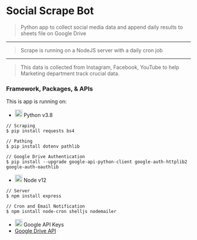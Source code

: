 # Social Scrape Bot

> Python app to collect social media data and append daily results to sheets file on Google Drive
---
> Scrape is running on a NodeJS server with a daily cron job
---
> This data is collected from Instagram, Facebook, YouTube to help Marketing department track crucial data.

### Framework, Packages, & APIs
This is app is running on:

- <img src="https://upload.wikimedia.org/wikipedia/commons/thumb/c/c3/Python-logo-notext.svg/1024px-Python-logo-notext.svg.png" height="20"> Python v3.8

```shell
// Scraping
$ pip install requests bs4

// Pathing
$ pip install dotenv pathlib

// Google Drive Authentication
$ pip install --upgrade google-api-python-client google-auth-httplib2 google-auth-oauthlib
```

- <img src="https://nodejs.org/static/images/logo-hexagon-card.png" height="20"> Node v12
```shell
// Server
$ npm install express

// Cron and Email Notification
$ npm isntall node-cron shelljs nodemailer
```

- <img src="https://upload.wikimedia.org/wikipedia/commons/thumb/6/6c/Cloud-API-Logo.svg/1200px-Cloud-API-Logo.svg.png" height="20"> Google API Keys
- <a href="https://console.developers.google.com/apis/library/drive.googleapis.com">Google Drive API</a>
